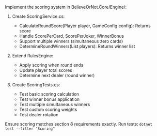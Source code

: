 Implement the scoring system in BelieveOrNot.Core/Engine/:

1. Create ScoringService.cs:
   - CalculateRoundScore(Player player, GameConfig config): Returns score
   - Handle ScorePerCard, ScorePerJoker, WinnerBonus
   - Support multiple winners (simultaneous zero cards)
   - DetermineRoundWinners(List<Player> players): Returns winner list

2. Extend RulesEngine:
   - Apply scoring when round ends
   - Update player total scores
   - Determine next dealer (round winner)

3. Create ScoringTests.cs:
   - Test basic scoring calculation
   - Test winner bonus application
   - Test multiple simultaneous winners
   - Test custom scoring weights
   - Test dealer rotation

Ensure scoring matches section 8 requirements exactly.
Run tests: `dotnet test --filter "Scoring"`
